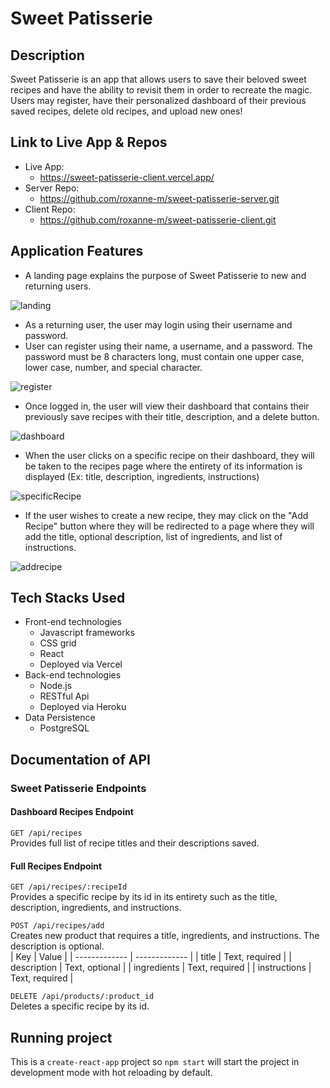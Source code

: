 # Sweet Patisserie

## Description

Sweet Patisserie is an app that allows users to save their beloved sweet recipes and have the ability to revisit them in order to recreate the magic. Users may register, have their personalized dashboard of their previous saved recipes, delete old recipes, and upload new ones!

## Link to Live App & Repos

- Live App:
  - https://sweet-patisserie-client.vercel.app/
- Server Repo:
  - https://github.com/roxanne-m/sweet-patisserie-server.git
- Client Repo:
  - https://github.com/roxanne-m/sweet-patisserie-client.git

## Application Features

- A landing page explains the purpose of Sweet Patisserie to new and returning users.

![landing](https://user-images.githubusercontent.com/70825798/112699857-f8089180-8e49-11eb-937f-a6da156c1c38.JPG)

- As a returning user, the user may login using their username and password.
- User can register using their name, a username, and a password. The password must be 8 characters long, must contain one upper case, lower case, number, and special character.

![register](https://user-images.githubusercontent.com/70825798/112699763-c68fc600-8e49-11eb-9bff-3998dfaff9e8.JPG)

- Once logged in, the user will view their dashboard that contains their previously save recipes with their title, description, and a delete button.

![dashboard](https://user-images.githubusercontent.com/70825798/112699905-1e2e3180-8e4a-11eb-8f70-e8a2fe812f56.JPG)

- When the user clicks on a specific recipe on their dashboard, they will be taken to the recipes page where the entirety of its information is displayed (Ex: title, description, ingredients, instructions)

![specificRecipe](https://user-images.githubusercontent.com/70825798/112699996-5d5c8280-8e4a-11eb-8026-c5e53882b330.JPG)

- If the user wishes to create a new recipe, they may click on the "Add Recipe" button where they will be redirected to a page where they will add the title, optional description, list of ingredients, and list of instructions.

![addrecipe](https://user-images.githubusercontent.com/70825798/112700113-a7ddff00-8e4a-11eb-9c91-317bca600717.JPG)

## Tech Stacks Used

- Front-end technologies
  - Javascript frameworks
  - CSS grid
  - React
  - Deployed via Vercel
- Back-end technologies
  - Node.js
  - RESTful Api
  - Deployed via Heroku
- Data Persistence
  - PostgreSQL

## Documentation of API

### Sweet Patisserie Endpoints

#### Dashboard Recipes Endpoint

`GET /api/recipes` <br/>
Provides full list of recipe titles and their descriptions saved. <br/>

#### Full Recipes Endpoint

`GET /api/recipes/:recipeId` <br/>
Provides a specific recipe by its id in its entirety such as the title, description, ingredients, and instructions. <br/>

`POST /api/recipes/add` <br/>
Creates new product that requires a title, ingredients, and instructions. The description is optional. <br/>
| Key | Value |
| ------------- | ------------- |
| title | Text, required |
| description | Text, optional |
| ingredients | Text, required |
| instructions | Text, required |

`DELETE /api/products/:product_id` <br/>
Deletes a specific recipe by its id. <br/>

## Running project

This is a `create-react-app` project so `npm start` will start the project in development mode with hot reloading by default.
